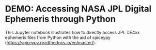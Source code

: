 # DEMO: Accessing NASA JPL Digital Ephemeris through Python

This Jupyter notebook illustrates how to directly access JPL DE4xx ephemeris files from Python with the aid of spiceypy (https://spiceypy.readthedocs.io/en/master/).
